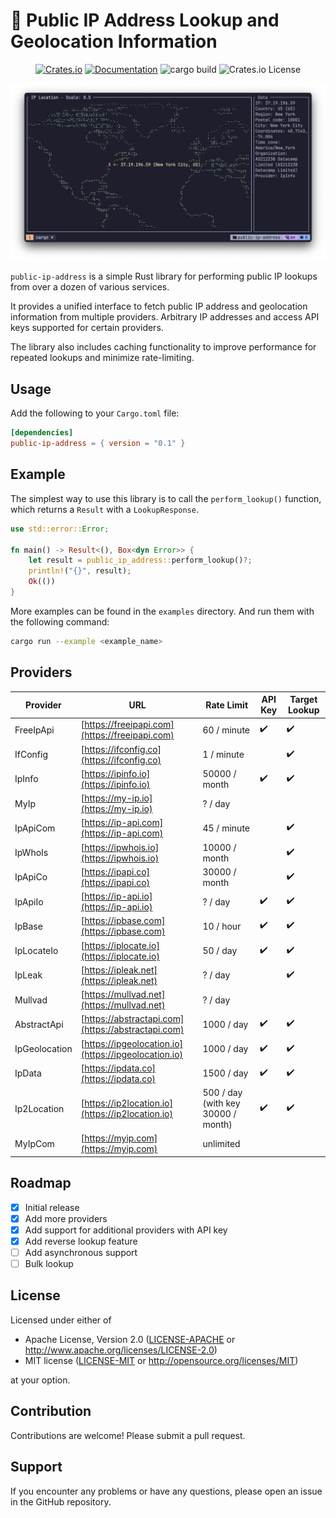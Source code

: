 # 🔎 Public IP Address Lookup and Geolocation Information

<div align="center">
  
  [![Crates.io](https://img.shields.io/crates/v/public-ip-address.svg)](https://crates.io/crates/public-ip-address)
  [![Documentation](https://docs.rs/public-ip-address/badge.svg)](https://docs.rs/public-ip-address)
  ![cargo build](https://github.com/ghztomash/public-ip-address/actions/workflows/ci.yml/badge.svg)
  ![Crates.io License](https://img.shields.io/crates/l/public-ip-address)

</div>

![Demo](./assets/map_example.png)

`public-ip-address` is a simple Rust library for performing public IP lookups from over a dozen of various services.

It provides a unified interface to fetch public IP address and geolocation information from multiple providers. Arbitrary IP addresses and access API keys supported for certain  providers.

The library also includes caching functionality to improve performance for repeated lookups and minimize rate-limiting.

## Usage

Add the following to your `Cargo.toml` file:
```toml
[dependencies]
public-ip-address = { version = "0.1" }
```
## Example

The simplest way to use this library is to call the `perform_lookup()` function, which returns a `Result` with a `LookupResponse`.
```rust
use std::error::Error;

fn main() -> Result<(), Box<dyn Error>> {
    let result = public_ip_address::perform_lookup()?;
    println!("{}", result);
    Ok(())
}
```

More examples can be found in the `examples` directory. And run them with the following command:
```bash
cargo run --example <example_name>
```

## Providers

| Provider | URL | Rate Limit | API Key | Target Lookup |
| --- | --- | --- | --- | --- |
| FreeIpApi | [https://freeipapi.com](https://freeipapi.com) | 60 / minute | ✔️ | ✔️ |
| IfConfig | [https://ifconfig.co](https://ifconfig.co) | 1 / minute |  | ✔️ |
| IpInfo | [https://ipinfo.io](https://ipinfo.io) | 50000 / month | ✔️ | ✔️ |
| MyIp | [https://my-ip.io](https://my-ip.io) | ? / day | ️ | ️ |
| IpApiCom | [https://ip-api.com](https://ip-api.com) | 45 / minute |  | ✔️ |
| IpWhoIs | [https://ipwhois.io](https://ipwhois.io) | 10000 / month | ️ | ✔️ |
| IpApiCo | [https://ipapi.co](https://ipapi.co) | 30000 / month |  | ✔️ |
| IpApiIo | [https://ip-api.io](https://ip-api.io) | ? / day | ✔️ | ✔️ |
| IpBase | [https://ipbase.com](https://ipbase.com) | 10 / hour | ✔️ | ✔️ |
| IpLocateIo | [https://iplocate.io](https://iplocate.io) | 50 / day | ✔️ | ✔️ |
| IpLeak | [https://ipleak.net](https://ipleak.net) | ? / day | ️ | ✔️ |
| Mullvad | [https://mullvad.net](https://mullvad.net) | ? / day | ️ | ️ |
| AbstractApi | [https://abstractapi.com](https://abstractapi.com) | 1000 / day | ✔️ | ✔️ |
| IpGeolocation | [https://ipgeolocation.io](https://ipgeolocation.io) | 1000 / day | ✔️ | ✔️ |
| IpData | [https://ipdata.co](https://ipdata.co) | 1500 / day | ✔️ | ✔️ |
| Ip2Location | [https://ip2location.io](https://ip2location.io) | 500 / day (with key 30000 / month) | ✔️ | ✔️ |
| MyIpCom | [https://myip.com](https://myip.com) | unlimited | ️ | ️ |

## Roadmap

- [x] Initial release
- [x] Add more providers
- [x] Add support for additional providers with API key
- [x] Add reverse lookup feature
- [ ] Add asynchronous support
- [ ] Bulk lookup

## License

Licensed under either of

 * Apache License, Version 2.0
   ([LICENSE-APACHE](LICENSE-APACHE) or http://www.apache.org/licenses/LICENSE-2.0)
 * MIT license
   ([LICENSE-MIT](LICENSE-MIT) or http://opensource.org/licenses/MIT)

at your option.

## Contribution

Contributions are welcome! Please submit a pull request.

## Support

If you encounter any problems or have any questions, please open an issue in the GitHub repository.

